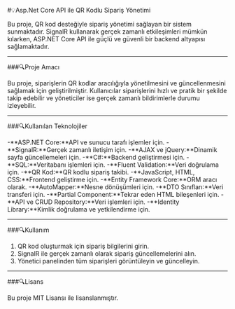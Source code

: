 #💡Asp.Net Core API ile QR Kodlu Sipariş Yönetimi

Bu proje, QR kod desteğiyle sipariş yönetimi sağlayan bir sistem sunmaktadır. SignalR kullanarak gerçek zamanlı etkileşimleri mümkün kılarken, ASP.NET Core API ile güçlü ve güvenli bir backend altyapısı sağlamaktadır.

-------------------------------------------------------------------------------------------------

###🔍Proje Amacı

Bu proje, siparişlerin QR kodlar aracılığıyla yönetilmesini ve güncellenmesini sağlamak için geliştirilmiştir. Kullanıcılar siparişlerini hızlı ve pratik bir şekilde takip edebilir ve yöneticiler ise gerçek zamanlı bildirimlerle durumu izleyebilir.

-------------------------------------------------------------------------------------------------

###🔍Kullanılan Teknolojiler

-**ASP.NET Core:**API ve sunucu tarafı işlemler için.
-**SignalR:**Gerçek zamanlı iletişim için.
-**AJAX ve jQuery:**Dinamik sayfa güncellemeleri için.
-**C#:**Backend geliştirmesi için.
-**SQL:**Veritabanı işlemleri için.
-**Fluent Validation:**Veri doğrulama için.
-**QR Kod:**QR kodlu sipariş takibi.
-**JavaScript, HTML, CSS:**Frontend geliştirme için.
-**Entity Framework Core:**ORM aracı olarak.
-**AutoMapper:**Nesne dönüşümleri için.
-**DTO Sınıfları:**Veri transferi için.
-**Partial Component:**Tekrar eden HTML bileşenleri için.
-**API ve CRUD Repository:**Veri işlemleri için.
-**Identity Library:**Kimlik doğrulama ve yetkilendirme için.

-------------------------------------------------------------------------------------------------

###🔍Kullanım

1. QR kod oluşturmak için sipariş bilgilerini girin.
2. SignalR ile gerçek zamanlı olarak sipariş güncellemelerini alın.
3. Yönetici panelinden tüm siparişleri görüntüleyin ve güncelleyin.

-------------------------------------------------------------------------------------------------

###🔍Lisans

Bu proje MIT Lisansı ile lisanslanmıştır.